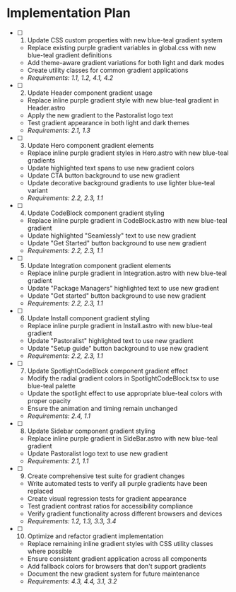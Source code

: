 # Implementation Plan

- [ ] 1. Update CSS custom properties with new blue-teal gradient system
  - Replace existing purple gradient variables in global.css with new blue-teal gradient definitions
  - Add theme-aware gradient variations for both light and dark modes
  - Create utility classes for common gradient applications
  - _Requirements: 1.1, 1.2, 4.1, 4.2_

- [ ] 2. Update Header component gradient usage
  - Replace inline purple gradient style with new blue-teal gradient in Header.astro
  - Apply the new gradient to the Pastoralist logo text
  - Test gradient appearance in both light and dark themes
  - _Requirements: 2.1, 1.3_

- [ ] 3. Update Hero component gradient elements
  - Replace inline purple gradient styles in Hero.astro with new blue-teal gradients
  - Update highlighted text spans to use new gradient colors
  - Update CTA button background to use new gradient
  - Update decorative background gradients to use lighter blue-teal variant
  - _Requirements: 2.2, 2.3, 1.1_

- [ ] 4. Update CodeBlock component gradient styling
  - Replace inline purple gradient in CodeBlock.astro with new blue-teal gradient
  - Update highlighted "Seamlessly" text to use new gradient
  - Update "Get Started" button background to use new gradient
  - _Requirements: 2.2, 2.3, 1.1_

- [ ] 5. Update Integration component gradient elements
  - Replace inline purple gradient in Integration.astro with new blue-teal gradient
  - Update "Package Managers" highlighted text to use new gradient
  - Update "Get started" button background to use new gradient
  - _Requirements: 2.2, 2.3, 1.1_

- [ ] 6. Update Install component gradient styling
  - Replace inline purple gradient in Install.astro with new blue-teal gradient
  - Update "Pastoralist" highlighted text to use new gradient
  - Update "Setup guide" button background to use new gradient
  - _Requirements: 2.2, 2.3, 1.1_

- [ ] 7. Update SpotlightCodeBlock component gradient effect
  - Modify the radial gradient colors in SpotlightCodeBlock.tsx to use blue-teal palette
  - Update the spotlight effect to use appropriate blue-teal colors with proper opacity
  - Ensure the animation and timing remain unchanged
  - _Requirements: 2.4, 1.1_

- [ ] 8. Update Sidebar component gradient styling
  - Replace inline purple gradient in SideBar.astro with new blue-teal gradient
  - Update Pastoralist logo text to use new gradient
  - _Requirements: 2.1, 1.1_

- [ ] 9. Create comprehensive test suite for gradient changes
  - Write automated tests to verify all purple gradients have been replaced
  - Create visual regression tests for gradient appearance
  - Test gradient contrast ratios for accessibility compliance
  - Verify gradient functionality across different browsers and devices
  - _Requirements: 1.2, 1.3, 3.3, 3.4_

- [ ] 10. Optimize and refactor gradient implementation
  - Replace remaining inline gradient styles with CSS utility classes where possible
  - Ensure consistent gradient application across all components
  - Add fallback colors for browsers that don't support gradients
  - Document the new gradient system for future maintenance
  - _Requirements: 4.3, 4.4, 3.1, 3.2_